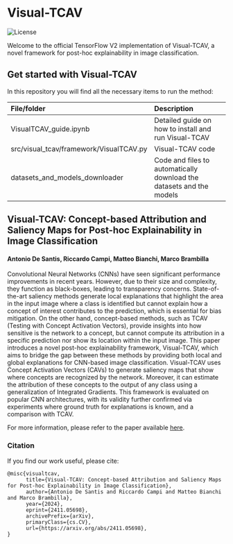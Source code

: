 # Visual-TCAV

![License](https://img.shields.io/badge/license-MIT-blue.svg)

Welcome to the official TensorFlow V2 implementation of Visual-TCAV, a novel framework for post-hoc explainability in image classification.

## Get started with Visual-TCAV

In this repository you will find all the necessary items to run the method:

| File/folder                             | Description                                                                    |
|:----------------------------------------|:------------------------------------------------------------------------------ |
| VisualTCAV_guide.ipynb                  | Detailed guide on how to install and run Visual-TCAV |
| src/visual_tcav/framework/VisualTCAV.py | Visual-TCAV code                                           |
| datasets_and_models_downloader          | Code and files to automatically download the datasets and the models                           |

## Visual-TCAV: Concept-based Attribution and Saliency Maps for Post-hoc Explainability in Image Classification

#### Antonio De Santis, Riccardo Campi, Matteo Bianchi, Marco Brambilla

Convolutional Neural Networks (CNNs) have seen significant performance improvements in recent years. However, due to their size and complexity, they function as black-boxes, leading to transparency concerns. State-of-the-art saliency methods generate local explanations that highlight the area in the input image where a class is identified but cannot explain how a concept of interest contributes to the prediction, which is essential for bias mitigation. On the other hand, concept-based methods, such as TCAV (Testing with Concept Activation Vectors), provide insights into how sensitive is the network to a concept, but cannot compute its attribution in a specific prediction nor show its location within the input image. This paper introduces a novel post-hoc explainability framework, Visual-TCAV, which aims to bridge the gap between these methods by providing both local and global explanations for CNN-based image classification. Visual-TCAV uses Concept Activation Vectors (CAVs) to generate saliency maps that show where concepts are recognized by the network. Moreover, it can estimate the attribution of these concepts to the output of any class using a generalization of Integrated Gradients. This framework is evaluated on popular CNN architectures, with its validity further confirmed via experiments where ground truth for explanations is known, and a comparison with TCAV.

For more information, please refer to the paper available <a href="https://arxiv.org/abs/2411.05698">here</a>.

### Citation

If you find our work useful, please cite:

```
@misc{visualtcav,
      title={Visual-TCAV: Concept-based Attribution and Saliency Maps for Post-hoc Explainability in Image Classification}, 
      author={Antonio De Santis and Riccardo Campi and Matteo Bianchi and Marco Brambilla},
      year={2024},
      eprint={2411.05698},
      archivePrefix={arXiv},
      primaryClass={cs.CV},
      url={https://arxiv.org/abs/2411.05698}, 
}
```
